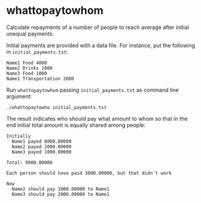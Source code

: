 # whattopaytowhom
Calculate repayments of a number of people to reach average after initial unequal payments.

Initial payments are provided with a data file. For instance, put the following in `initial_payments.txt`:

```
Name1 Food 4000
Name2 Drinks 2000
Name3 Food 1000
Name1 Transportation 2000
```

Run `whattopaytowhom` passing `initial_payments.txt` as command line argument:

`./whattopaytowho initial_payments.txt`

The result indicates who should pay what amount to whom so that in the end initial total amount is equally shared among people:

```
Initially
  Name1 payed 6000.00000
  Name2 payed 2000.00000
  Name3 payed 1000.00000

Total: 9000.00000

Each person should have paid 3000.00000, but that didn't work

Now
  Name2 should pay 1000.00000 to Name1
  Name3 should pay 2000.00000 to Name1
```
